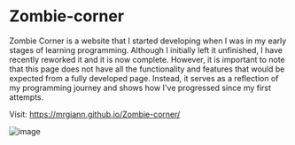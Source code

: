 # Zombie-corner
Zombie Corner is a website that I started developing when I was in my early stages of learning programming. Although I initially left it unfinished, I have recently reworked it and it is now complete. However, it is important to note that this page does not have all the functionality and features that would be expected from a fully developed page. Instead, it serves as a reflection of my programming journey and shows how I've progressed since my first attempts.

Visit: https://mrgiann.github.io/Zombie-corner/

![image](https://github.com/mrgiann/Zombie-corner/assets/82038942/14d3e4ce-905e-429b-a0da-f366290e4dc9)


